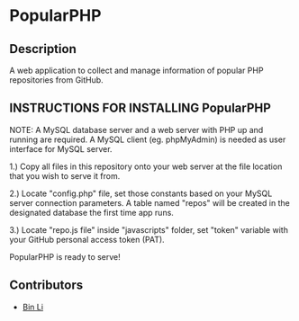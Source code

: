 # PopularPHP

## Description
A web application to collect and manage information of popular PHP  repositories from GitHub.

## INSTRUCTIONS FOR INSTALLING PopularPHP

NOTE: A MySQL database server and a web server with PHP up and running are required. A MySQL client (eg. phpMyAdmin) is needed as user interface for MySQL server.

1.) Copy all files in this repository onto your web server at the file location that you wish to serve it from.

2.) Locate "config.php" file, set those constants based on your MySQL server connection parameters. A table named "repos" will be created in the designated database the first time app runs.

3.) Locate "repo.js file" inside "javascripts" folder, set "token" variable with your GitHub personal access token (PAT).
	
PopularPHP is ready to serve!

## Contributors
- [Bin Li](https://github.com/LibE4)
